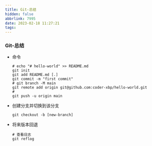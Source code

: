 ```yaml
---
title: Git-总结
hidden: false
abbrlink: 7995
date: 2023-02-18 11:27:21
tags:
---
```




###    Git-总结

+ 命令

  ```properties
  # echo "# hello-world" >> README.md
  git init
  git add README.md [.]
  git commit -m "first commit"
  # git branch -M main
  git remote add origin git@github.com:coder-xbp/hello-world.git
  # 
  git push -u origin main
  ```

  

+ 创建分支并切换到该分支

  ```properties
  git checkout -b [new-branch]
  ```

+ 将来版本回退

  ```properties
  # 查看日志
  git reflog
  ```

  